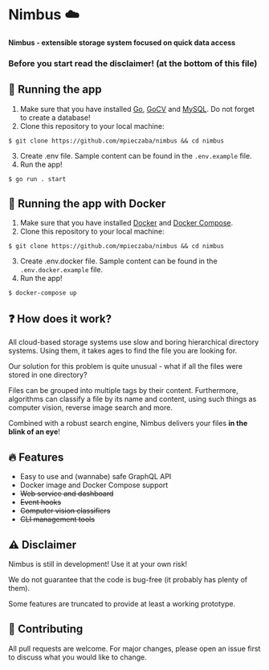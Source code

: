 # Nimbus ☁️
**Nimbus - extensible storage system focused on quick data access**

### Before you start read the disclaimer! (at the bottom of this file)

## 🚀 Running the app
1. Make sure that you have installed [Go](https://golang.org/), [GoCV](https://gocv.io/) and [MySQL](https://www.mysql.com/).
   Do not forget to create a database! 
2. Clone this repository to your local machine:
```
$ git clone https://github.com/mpieczaba/nimbus && cd nimbus
```
3. Create .env file. Sample content can be found in the `.env.example` file.
4. Run the app!
```
$ go run . start
```

## 🐳 Running the app with Docker
1. Make sure that you have installed [Docker](https://www.docker.com/) and [Docker Compose](https://github.com/docker/compose).
2. Clone this repository to your local machine:
```
$ git clone https://github.com/mpieczaba/nimbus && cd nimbus
```
3. Create .env.docker file. Sample content can be found in the `.env.docker.example` file.
4. Run the app!
```
$ docker-compose up
```

## ❓ How does it work?
All cloud-based storage systems use slow and boring hierarchical directory systems.
Using them, it takes ages to find the file you are looking for.

Our solution for this problem is quite unusual - what if all the files were stored in one directory?

Files can be grouped into multiple tags by their content. 
Furthermore, algorithms can classify a file by its name and content, using such things as computer vision, reverse image search and more.

Combined with a robust search engine, Nimbus delivers your files **in the blink of an eye**!

## 🔥 Features

- Easy to use and (wannabe) safe GraphQL API
- Docker image and Docker Compose support
- ~~Web service and dashboard~~
- ~~Event hooks~~
- ~~Computer vision classifiers~~
- ~~CLI management tools~~


## ⚠️ Disclaimer
Nimbus is still in development! Use it at your own risk!

We do not guarantee that the code is bug-free (it probably has plenty of them).

Some features are truncated to provide at least a working prototype.

## 👏 Contributing
All pull requests are welcome. For major changes, please open an issue first to discuss what you would like to change.